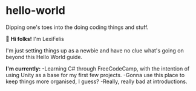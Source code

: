 # hello-world
Dipping one's toes into the doing coding things and stuff.

👋 **Hi folks!** I'm LexiFelis

I'm just setting things up as a newbie and have no clue what's going on beyond this Hello World guide.

**I'm currently:**
-Learning C# through FreeCodeCamp, with the intention of using Unity as a base for my first few projects.
-Gonna use this place to keep things more organised, I guess?
-Really, really bad at introductions.
